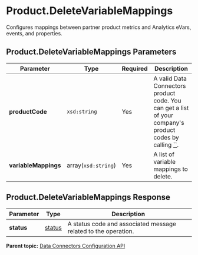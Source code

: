 # Product.DeleteVariableMappings

Configures mappings between partner product metrics and Analytics eVars, events, and properties.

## Product.DeleteVariableMappings Parameters

|Parameter|Type|Required|Description|
|---------|----|--------|-----------|
|**productCode** |`xsd:string` | Yes| A valid Data Connectors product code. You can get a list of your company's product codes by calling [``](../integration_api/r_getProducts.md#).|
|**variableMappings** |array\(`xsd:string`\)| Yes| A list of variable mappings to delete.|

## Product.DeleteVariableMappings Response

|Parameter|Type|Description|
|---------|----|-----------|
|**status** |[status](../../data_types/r_datatype_status.md#) | A status code and associated message related to the operation.|

**Parent topic:** [Data Connectors Configuration API](../../Genesis_API/config_api/c_genesis_api_config.md)


